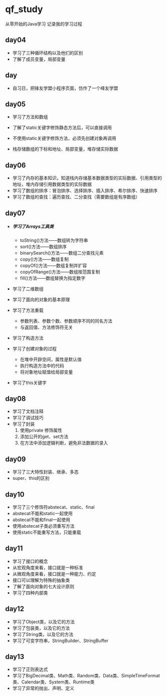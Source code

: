# qf_study

从零开始的Java学习
记录我的学习过程

## day04

- 学习了三种循环结构以及他们的区别
- 了解了成员变量，局部变量

## day

- 自习日，把锋友学盟小程序页面，仿作了一个峰友学盟

## day05

- 学习了方法和数组

- 了解了static关键字修饰静态方法后，可以直接调用

- 不使用static关键字修饰方法，必须先创建对象再调用
- 栈存储数组的下标和地址、局部变量，堆存储实际数据

## day06

- 学习了内存的基本知识，知道栈内存储基本数据类型的实际数据、引用类型的地址，堆内存储引用数据类型的实际数据
- 学习了数组的排序：冒泡排序、选择排序、插入排序、希尔排序、快速排序
- 学习了数组的查找：遍历查找、二分查找（需要数组是有序数组）

## day07

- ##### 学习了Arrays工具类

  - toString()方法——数组转为字符串
  - sort()方法——数组排序
  - binarySearch()方法——数组二分查找元素
  - copy()方法——数组复制
  - copyOf()方法——数组复制并扩容
  - copyOfRange()方法——数组按范围复制
  - fill()方法——数组替换为指定数字

- 学习了二维数组

- 学习了面向的对象的基本原理

- 学习了方法重载

  - 参数列表、参数个数、参数顺序不同的同名方法
  - 与返回值、方法修饰符无关

- 学习了构造方法

- 学习了创建对象的过程

  - 在堆中开辟空间，属性是默认值
  - 执行构造方法中的代码
  - 将对象地址赋值给局部变量

- 学习了this关键字

## day08

- 学习了文档注释
- 学习了调试技巧
- 学习了封装
  1. 使用private 修饰属性
  2. 添加公开的get、set方法
  3. 在方法中添加逻辑判断，避免非法数据的录入

## day09

- 学习了三大特性封装、继承、多态
- super、this的区别                               

## day10

- 学习了三个修饰符abstecat、static、final
- abstecat不能和static一起使用
- abstecat不能和final一起使用
- 使用abstecat子类必须重写方法
- 使用static不能重写方法，只能重载

## day11

- 学习了接口的概念
- 从宏观角度来看，接口就是一种标准
- 从微观角度来看，接口就是一种能力、约定
- 接口可以理解为特殊的抽象类
- 了解了面向对象的七大设计原则
- 学习了四种内部类

## day12

- 学习了Object类，以及它的方法
- 学习了包装类，以及它的方法
- 学习了String类，以及它的方法
- 学习了可变字符串，StringBuilder、StringBuffer

## day13

- 学习了正则表达式
- 学习了BigDecimal类、Math类、Random类、Data类、SimpleTimeFormat类、Calendar类、System类、Runtime类
- 学习了异常的抛出、声明、定义
